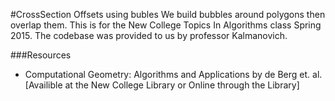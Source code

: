 #CrossSection Offsets using bubles
We build bubbles around polygons then overlap them.
This is for the New College Topics In Algorithms class Spring 2015. The codebase was provided to us by professor Kalmanovich.

###Resources

* Computational Geometry: Algorithms and Applications by de Berg et. al. [Availible at the New College Library or Online through the Library]